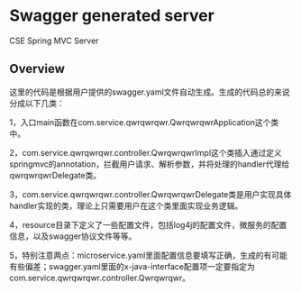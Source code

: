 # Swagger generated server

CSE Spring MVC Server


## Overview
这里的代码是根据用户提供的swagger.yaml文件自动生成。生成的代码总的来说分成以下几类：

1，入口main函数在com.service.qwrqwrqwr.QwrqwrqwrApplication这个类中。

2，com.service.qwrqwrqwr.controller.QwrqwrqwrImpl这个类插入通过定义springmvc的annotation，拦截用户请求、解析参数，并将处理的handler代理给qwrqwrqwrDelegate类。

3，com.service.qwrqwrqwr.controller.QwrqwrqwrDelegate类是用户实现具体handler实现的类，理论上只需要用户在这个类里面实现业务逻辑。


4，resource目录下定义了一些配置文件，包括log4j的配置文件，微服务的配置信息，以及swagger协议文件等等。

5，特别注意两点：microservice.yaml里面配置信息要填写正确，生成的有可能有些偏差；swagger.yaml里面的x-java-interface配置项一定要指定为com.service.qwrqwrqwr.controller.Qwrqwrqwr。
